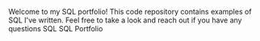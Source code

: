 Welcome to my SQL portfolio!
This code repository contains examples of SQL I've written. Feel free to take a look and reach out if you have any questions SQL
SQL Portfolio
